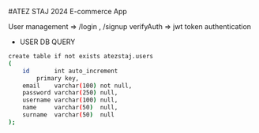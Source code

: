 #ATEZ STAJ 2024 E-commerce App

User management => /login , /signup
verifyAuth => jwt token authentication

- USER DB QUERY

```sh
create table if not exists atezstaj.users
(
    id       int auto_increment
        primary key,
    email    varchar(100) not null,
    password varchar(250) null,
    username varchar(100) null,
    name     varchar(50)  null,
    surname  varchar(50)  null
);
```
